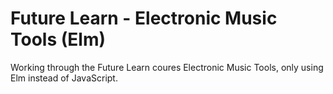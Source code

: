 # Future Learn - Electronic Music Tools (Elm)

Working through the Future Learn coures Electronic Music Tools, only
using Elm instead of JavaScript.


